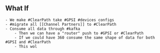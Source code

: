 ## What If
	- We make #ClearPath take #GPSI #devices configs
	- #migrate all [[Channel Partners]] to #ClearPath
	- Consume all data through #kafka
		- Then we can have a "router" push to #GPSI or #ClearPath
		- If we could have 360 consume the same shape of data for both #GPSI and #ClearPath
		- This wol